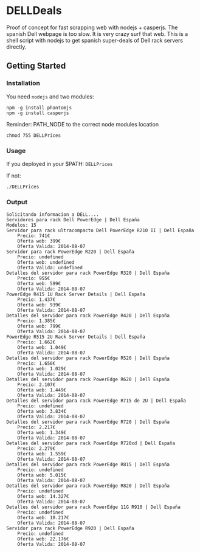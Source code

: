 # DELLDeals

Proof of concept for fast scrapping web with nodejs + casperjs.
The spanish Dell webpage is too slow. It is very crazy surf that web.
This is a shell script with nodejs to get spanish super-deals of Dell rack servers directly.

## Getting Started

### Installation

You need `nodejs` and two modules:

```
npm -g install phantomjs
npm -g install casperjs
```

Reminder: PATH_NODE to the correct node modules location

```chmod 755 DELLPrices```

### Usage

If you deployed in your $PATH:
``DELLPrices``

If not: 

``./DELLPrices``

### Output

```
Solicitando informacion a DELL....
Servidores para rack Dell PowerEdge | Dell España
Modelos: 15
Servidor para rack ultracompacto Dell PowerEdge R210 II | Dell España
	Precio: 741€
	Oferta web: 399€
	Oferta Valida: 2014-08-07
Servidor para rack PowerEdge R220 | Dell España
	Precio: undefined
	Oferta web: undefined
	Oferta Valida: undefined
Detalles del servidor para rack PowerEdge R320 | Dell España
	Precio: 955€
	Oferta web: 599€
	Oferta Valida: 2014-08-07
PowerEdge R415 1U Rack Server Details | Dell España
	Precio: 1.437€
	Oferta web: 939€
	Oferta Valida: 2014-08-07
Detalles del servidor para rack PowerEdge R420 | Dell España
	Precio: 1.385€
	Oferta web: 799€
	Oferta Valida: 2014-08-07
PowerEdge R515 2U Rack Server Details | Dell España
	Precio: 1.662€
	Oferta web: 1.049€
	Oferta Valida: 2014-08-07
Detalles del servidor para rack PowerEdge R520 | Dell España
	Precio: 1.650€
	Oferta web: 1.029€
	Oferta Valida: 2014-08-07
Detalles del servidor para rack PowerEdge R620 | Dell España
	Precio: 2.107€
	Oferta web: 1.449€
	Oferta Valida: 2014-08-07
Detalles del servidor para rack PowerEdge R715 de 2U | Dell España
	Precio: undefined
	Oferta web: 3.834€
	Oferta Valida: 2014-08-07
Detalles del servidor para rack PowerEdge R720 | Dell España
	Precio: 2.217€
	Oferta web: 1.349€
	Oferta Valida: 2014-08-07
Detalles del servidor para rack PowerEdge R720xd | Dell España
	Precio: 2.279€
	Oferta web: 1.559€
	Oferta Valida: 2014-08-07
Detalles del servidor para rack PowerEdge R815 | Dell España
	Precio: undefined
	Oferta web: 5.015€
	Oferta Valida: 2014-08-07
Detalles del servidor para rack PowerEdge R820 | Dell España
	Precio: undefined
	Oferta web: 14.327€
	Oferta Valida: 2014-08-07
Detalles del servidor para rack PowerEdge 11G R910 | Dell España
	Precio: undefined
	Oferta web: 10.217€
	Oferta Valida: 2014-08-07
Servidor para rack PowerEdge R920 | Dell España
	Precio: undefined
	Oferta web: 22.176€
	Oferta Valida: 2014-08-07
```
